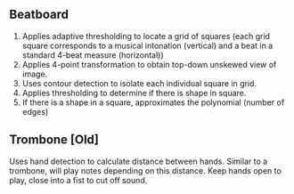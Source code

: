 ## Beatboard

1. Applies adaptive thresholding to locate a grid of squares (each grid square corresponds to a musical intonation (vertical) and a beat in a standard 4-beat measure (horizontal))
2. Applies 4-point transformation to obtain top-down unskewed view of image.
3. Uses contour detection to isolate each individual square in grid.
4. Applies thresholding to determine if there is shape in square.
5. If there is a shape in a square, approximates the polynomial (number of edges)

## Trombone [Old]

Uses hand detection to calculate distance between hands.
Similar to a trombone, will play notes depending on this distance.
Keep hands open to play, close into a fist to cut off sound.
